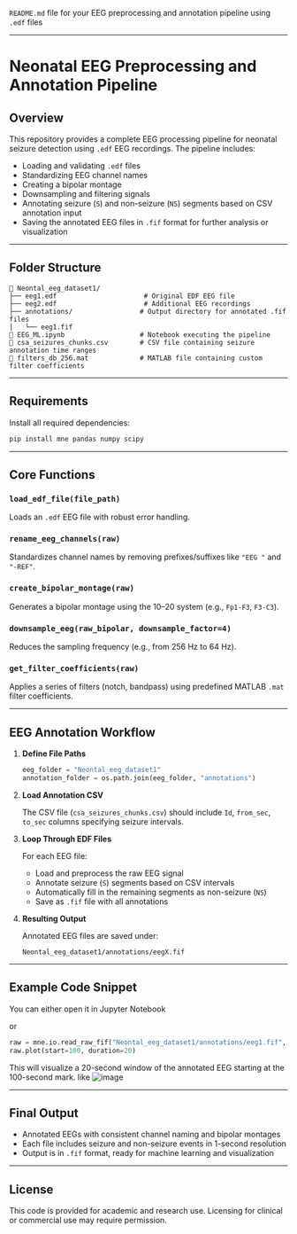 `README.md` file for your EEG preprocessing and annotation pipeline using `.edf` files

---


# Neonatal EEG Preprocessing and Annotation Pipeline

## Overview

This repository provides a complete EEG processing pipeline for neonatal seizure detection using `.edf` EEG recordings. The pipeline includes:

- Loading and validating `.edf` files
- Standardizing EEG channel names
- Creating a bipolar montage
- Downsampling and filtering signals
- Annotating seizure (`S`) and non-seizure (`NS`) segments based on CSV annotation input
- Saving the annotated EEG files in `.fif` format for further analysis or visualization

---

## Folder Structure

```plaintext
📁 Neontal_eeg_dataset1/
├── eeg1.edf                      # Original EDF EEG file
├── eeg2.edf                      # Additional EEG recordings
├── annotations/                 # Output directory for annotated .fif files
│   └── eeg1.fif
📄 EEG_ML.ipynb                   # Notebook executing the pipeline
📄 csa_seizures_chunks.csv        # CSV file containing seizure annotation time ranges
📄 filters_db_256.mat             # MATLAB file containing custom filter coefficients
````

---

## Requirements

Install all required dependencies:

```bash
pip install mne pandas numpy scipy
```

---

## Core Functions

### `load_edf_file(file_path)`

Loads an `.edf` EEG file with robust error handling.

### `rename_eeg_channels(raw)`

Standardizes channel names by removing prefixes/suffixes like `"EEG "` and `"-REF"`.

### `create_bipolar_montage(raw)`

Generates a bipolar montage using the 10–20 system (e.g., `Fp1-F3`, `F3-C3`).

### `downsample_eeg(raw_bipolar, downsample_factor=4)`

Reduces the sampling frequency (e.g., from 256 Hz to 64 Hz).

### `get_filter_coefficients(raw)`

Applies a series of filters (notch, bandpass) using predefined MATLAB `.mat` filter coefficients.

---

## EEG Annotation Workflow

1. **Define File Paths**

   ```python
   eeg_folder = "Neontal_eeg_dataset1"
   annotation_folder = os.path.join(eeg_folder, "annotations")
   ```

2. **Load Annotation CSV**

   The CSV file (`csa_seizures_chunks.csv`) should include `Id`, `from_sec`, `to_sec` columns specifying seizure intervals.

3. **Loop Through EDF Files**

   For each EEG file:

   * Load and preprocess the raw EEG signal
   * Annotate seizure (`S`) segments based on CSV intervals
   * Automatically fill in the remaining segments as non-seizure (`NS`)
   * Save as `.fif` file with all annotations

4. **Resulting Output**

   Annotated EEG files are saved under:

   ```
   Neontal_eeg_dataset1/annotations/eegX.fif
   ```

---

## Example Code Snippet

You can either open it in Jupyter Notebook

or 


```python
raw = mne.io.read_raw_fif("Neontal_eeg_dataset1/annotations/eeg1.fif", preload=True)
raw.plot(start=100, duration=20)
```

This will visualize a 20-second window of the annotated EEG starting at the 100-second mark. like
![image](https://github.com/user-attachments/assets/adc6cb5e-15f5-4a40-b194-0a614a4cd91a)

---

## Final Output

* Annotated EEGs with consistent channel naming and bipolar montages
* Each file includes seizure and non-seizure events in 1-second resolution
* Output is in `.fif` format, ready for  machine learning and visualization

---

## License

This code is provided for academic and research use. Licensing for clinical or commercial use may require permission.

